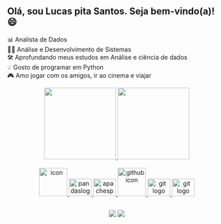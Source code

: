 ## Olá, sou Lucas pita Santos. Seja bem-vindo(a)! 😄

📊 Analista de Dados <br> 👩‍💻 Análise e Desenvolvimento de Sistemas <br> 🛠️ Aprofundando meus estudos em Análise e ciência de dados <br> 💡 Gosto de programar em Python <br> 🎮 Amo jogar com os amigos, ir ao cinema e viajar
 
</p>
<div align="center">
  <a href="https://github.com/LucasPsantos7">
  <img height="165em" src="https://github-readme-stats.vercel.app/api?username=LucasPsantos7&show_icons=true&theme=cobalt&include_all_commits=true&count_private=true"/>
  <img height="165em" src="https://github-readme-stats.vercel.app/api/top-langs/?username=LucasPsantos7&layout=compact&langs_count=16&theme=cobalt"/>
</div>
   
<br>
    
<div align="center">
  <img src="https://techstack-generator.vercel.app/python-icon.svg" alt="icon" width="65" height="65"/>
  <img src="https://cdn.jsdelivr.net/gh/devicons/devicon/icons/pandas/pandas-original.svg" height="40" width="52" alt="pandaslogo"/>
  <img src="https://cdn.jsdelivr.net/gh/devicons/devicon/icons/apachespark/apachespark-original.svg" height="40" width="52" alt="apachesparklogo"/>
  <!-- <img src="https://cdn.jsdelivr.net/gh/devicons/devicon/icons/python/python-original.svg" height="40" width="52" alt="python logo"  /> !-->
  <img src="https://techstack-generator.vercel.app/github-icon.svg" alt="github icon" width="65" height="65"/>
  <img src="https://cdn.jsdelivr.net/gh/devicons/devicon/icons/git/git-original.svg" height="40" width="52" alt="git logo"/>
  <img src="https://www.bing.com/images/search?view=detailV2&ccid=L62teVBu&id=C1F481B407346CADFD8A1DACCC657D6F56BADFD9&thid=OIP.L62teVBu44-i5MkqBxuR3gHaD8&mediaurl=https%3a%2f%2fwww.jeveuxetredatascientist.fr%2fwp-content%2fuploads%2f2021%2f04%2fpower-bi-logo.jpg&cdnurl=https%3a%2f%2fth.bing.com%2fth%2fid%2fR.2fadad79506ee38fa2e4c92a071b91de%3frik%3d2d%252b6Vm99ZcysHQ%26pid%3dImgRaw%26r%3d0&exph=640&expw=1200&q=Logo+Power+BI+Fundo+Cinza&FORM=IRPRST&ck=607337C39F2073DBAB84D034A1FA99BC&selectedIndex=0&itb=0" height="40" width="52" alt="git logo"/>
 
</div>
  
 ##
   
<div align="center">
    <a href="https://www.linkedin.com/in/lucas-pitasantos/" target="_blank"><img src="https://img.shields.io/badge/-LinkedIn-%230077B5?style=for-the-badge&logo=linkedin&logoColor=white" target="_blank"></a> 
  <a href = "mailto: lucaspita2712@gmail.com"><img src="https://img.shields.io/badge/-Gmail-%23333?style=for-the-badge&logo=gmail&logoColor=white" target="_blank"></a>
    
</div>

<div> 
 <!--
<picture>
  <source media="(prefers-color-scheme: dark)" srcset="https://raw.githubusercontent.com/LucasPsantos7/LucasPsantos7/output/github-contribution-grid-snake-dark.svg">
  <source media="(prefers-color-scheme: dark)" srcset="https://raw.githubusercontent.com/LucasPsantos7/LucasPsantos7/output/github-contribution-grid-snake-dark.svg">
  <img alt="github contribution grid snake animation" src="https://raw.githubusercontent.com/LucasPsantos7/LucasPsantos7/output/github-contribution-grid-snake-dark.svg">
</picture>
<br><br> !-->
</div>    


<div> 
 
   <!-- [Snake animation](https://github.com/LucasPsantos7/LucasPsantos7/blob/output/github-contribution-grid-snake.svg) !-->
    
</div>

